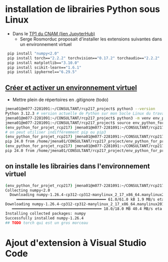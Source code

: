 # installation de librairies Python sous Linux
* Dans le [TP1 du CNAM (lien JupyterHub)](https://jhub3.cnam.fr/user/24592/lab/tree/MonDossier/RCP217/TP1_03022025/README.md)
  * Serge Rosmorduc proposait d'installer les extensions suivantes dans un environnement virtuel
```bash
 pip install "numpy<2.0"
 pip install torch=="2.2.2" torchvision=="0.17.2" torchaudio=="2.2.2"
 pip install matplotlib=="3.10.0"
 pip install scikit-learn=="1.6.1"
 pip install ipykernel=="6.29.5"
```
## [Créer et activer un environnement virtuel](https://docs.python.org/3/tutorial/venv.html) 
* Mettre plein de répertoires en .gitignore (todo)
```bash
jmena01@m077-2281091:~/CONSULTANT/rcp217_project$ python3 --version
Python 3.12.3 # version actuelle de Python sur mon Socle Linux du travail
jmena01@m077-2281091:~/CONSULTANT/rcp217_project$ python3 -m venv env_python_for_projet_rcp217
jmena01@m077-2281091:~/CONSULTANT/rcp217_project$ source env_python_for_projet_rcp217/bin/activate
(env_python_for_projet_rcp217) jmena01@m077-2281091:~/CONSULTANT/rcp217_project$ 
# on peut utiliser indifféremment pip ou pip3
(env_python_for_projet_rcp217) jmena01@m077-2281091:~/CONSULTANT/rcp217_project$ pip --version
pip 24.0 from /home/jmena01/CONSULTANT/rcp217_project/env_python_for_projet_rcp217/lib/python3.12/site-packages/pip (python 3.12)
(env_python_for_projet_rcp217) jmena01@m077-2281091:~/CONSULTANT/rcp217_project$ pip3 --version
pip 24.0 from /home/jmena01/CONSULTANT/rcp217_project/env_python_for_projet_rcp217/lib/python3.12/site-packages/pip (python 3.12)
```
## on installe les librairies dans l'environnement virtuel
```bash
(env_python_for_projet_rcp217) jmena01@m077-2281091:~/CONSULTANT/rcp217_project$ pip install "numpy<2.0"
Collecting numpy<2.0
  Downloading numpy-1.26.4-cp312-cp312-manylinux_2_17_x86_64.manylinux2014_x86_64.whl.metadata (61 kB)
     ━━━━━━━━━━━━━━━━━━━━━━━━━━━━━━━━━━━━━━━━ 61.0/61.0 kB 1.9 MB/s eta 0:00:00
Downloading numpy-1.26.4-cp312-cp312-manylinux_2_17_x86_64.manylinux2014_x86_64.whl (18.0 MB)
   ━━━━━━━━━━━━━━━━━━━━━━━━━━━━━━━━━━━━━━━━ 18.0/18.0 MB 40.4 MB/s eta 0:00:00
Installing collected packages: numpy
Successfully installed numpy-1.26.4
## TODO torch qui est un gros morceau
```
# Ajout d'extension à Visual Studio Code